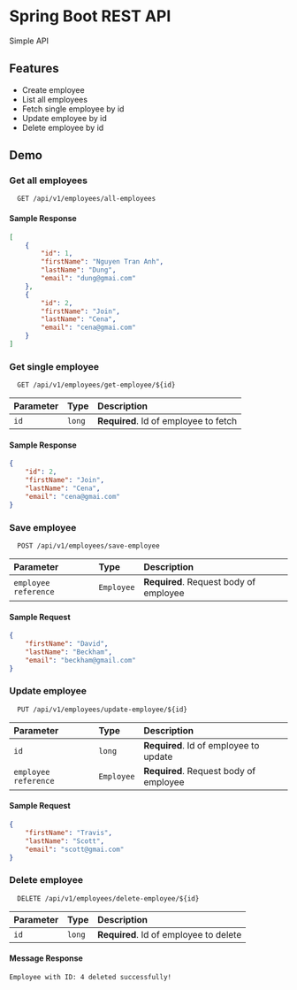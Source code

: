 # Spring Boot REST API

Simple API

## Features

- Create employee
- List all employees
- Fetch single employee by id
- Update employee by id
- Delete employee by id

## Demo

### Get all employees

```http
  GET /api/v1/employees/all-employees
```

#### Sample Response

```json
[
    {
        "id": 1,
        "firstName": "Nguyen Tran Anh",
        "lastName": "Dung",
        "email": "dung@gmai.com"
    },
    {
        "id": 2,
        "firstName": "Join",
        "lastName": "Cena",
        "email": "cena@gmai.com"
    }
]
```

### Get single employee

```http
  GET /api/v1/employees/get-employee/${id}
```

| Parameter | Type     | Description                       |
| :-------- | :------- | :-------------------------------- |
| `id`      | `long` | **Required**. Id of employee to fetch |

#### Sample Response

```json
{
    "id": 2,
    "firstName": "Join",
    "lastName": "Cena",
    "email": "cena@gmai.com"
}
```

### Save employee

```http
  POST /api/v1/employees/save-employee
```
| Parameter | Type     | Description                       |
| :-------- | :------- | :-------------------------------- |
| `employee reference`      | `Employee` | **Required**. Request body of employee |

#### Sample Request

```json
{
    "firstName": "David",
    "lastName": "Beckham",
    "email": "beckham@gmail.com"
}
```

### Update employee

```http
  PUT /api/v1/employees/update-employee/${id}
```
| Parameter | Type     | Description                       |
| :-------- | :------- | :-------------------------------- |
| `id`      | `long` | **Required**. Id of employee to update |
| `employee reference`      | `Employee` | **Required**. Request body of employee |

#### Sample Request

```json
{
    "firstName": "Travis",
    "lastName": "Scott",
    "email": "scott@gmai.com"
}
```

### Delete employee

```http
  DELETE /api/v1/employees/delete-employee/${id}
```
| Parameter | Type     | Description                       |
| :-------- | :------- | :-------------------------------- |
| `id`      | `long` | **Required**. Id of employee to delete |

#### Message Response

```text
Employee with ID: 4 deleted successfully!
```
